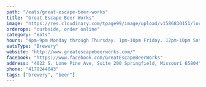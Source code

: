 ```yaml
---
path: "/eats/great-escape-beer-works"
title: "Great Escape Beer Works"
image: "https://res.cloudinary.com/tpage99/image/upload/v1586830151/local417eats/local417eatslogo.png"
orderops: "curbside, order online"
category: "eats"
hours: "4pm-9pm Monday through Thursday. 1pm-10pm Friday. 12pm-10pm Saturday. 12pm-7pm Sunday"
eatsType: "Brewery"
website: "http://www.greatescapebeerworks.com/"
facebook: "https://www.facebook.com/GreatEscapeBeerWorks"
address: "4022 S. Lone Pine Ave, Suite 200 Springfield, Missouri 65804"
phone: "4178244043"
tags: ["brewery", "beer"]
---
```

